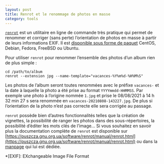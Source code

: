 ```yaml
---
layout: post
title: Renrot et le renommage de photos en masse
category: tools
---
```


[`renrot`](https://puszcza.gnu.org.ua/projects/renrot/) est un utilitaire en ligne de commande très pratique qui permet
de renommer et corriger (sans perte)
l’orientation de photos en masse à partir de leurs informations EXIF. Il
est [disponible sous forme de paquet](https://pkgs.org/download/renrot) CentOS, Debian, Fedora, FreeBSD ou Ubuntu.

Pour utiliser `renrot` pour renommer l’ensemble des photos d’un album rien de plus simple :

```shell
cd /path/to/album
renrot --extension jpg --name-template="vacances-%Y%m%d-%H%M%S"
```

Les photos de l’album seront toutes renommées avec le préfixe `vacances-` et la date à laquelle la photo a été prise au
format `YYYYmmdd-HHMMSS`. Par exemple une photo à l’origine nommée `1.jpg` et prise le 08/08/2021 à 14 h 32 min 27 s
sera renommée en `vacances-20210808-143227.jpg`. De plus si l’orientation de la photo n’est pas correcte elle sera
corrigée au passage.

`renrot` possède bien d’autres fonctionnalités telles que la création de vignettes, la possibilité de ranger les photos
dans des sous-répertoires, la possibilité d’éditer les mots clés de l’image... Si vous souhaitez en savoir plus la
documentation complète de `renrot` est disponible
sur [https://puszcza.gnu.org.ua/software/renrot/manual/renrot.html](https://puszcza.gnu.org.ua/software/renrot/manual/renrot.html)
ou dans la [manpage](http://manpages.ubuntu.com/manpages/artful/man1/renrot.1p.html) qui lui est dédiée.

<!-- prettier-ignore-start -->
*[EXIF]: EXchangeable Image File Format
<!-- prettier-ignore-end -->

